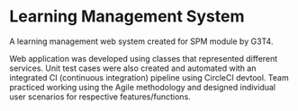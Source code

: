 # Learning Management System
A learning management web system created for SPM module by G3T4. 

Web application was developed using classes that represented different services. Unit test cases were also created and automated with an integrated CI (continuous integration) pipeline using CircleCI devtool. 
Team practiced working using the Agile methodology and designed individual user scenarios for respective features/functions.
